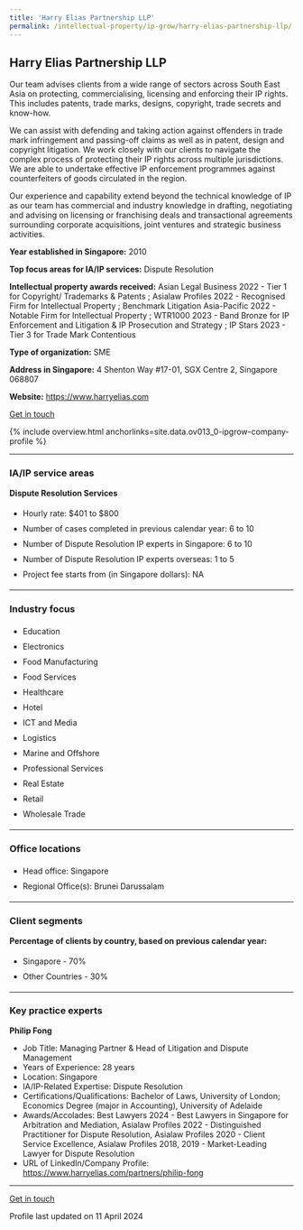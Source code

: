 ```yaml
---
title: 'Harry Elias Partnership LLP'
permalink: /intellectual-property/ip-grow/harry-elias-partnership-llp/
---
```


## Harry Elias Partnership LLP

Our team advises clients from a wide range of sectors across South East Asia on protecting, commercialising, licensing and enforcing their IP rights. This includes patents, trade marks, designs, copyright, trade secrets and know-how.

We can assist with defending and taking action against offenders in trade mark infringement and passing-off claims as well as in patent, design and copyright litigation. We work closely with our clients to navigate the complex process of protecting their IP rights across multiple jurisdictions. We are able to undertake effective IP enforcement programmes against counterfeiters of goods circulated in the region. 

Our experience and capability extend beyond the technical knowledge of IP as our team has commercial and industry knowledge in drafting, negotiating and advising on licensing or franchising deals and transactional agreements surrounding corporate acquisitions, joint ventures and strategic business activities.

<b>Year established in Singapore:</b> 2010

<b>Top focus areas for IA/IP services:</b> Dispute Resolution

<b>Intellectual property awards received:</b> Asian Legal Business 2022 - Tier 1 for Copyright/ Trademarks & Patents ; Asialaw Profiles 2022 - Recognised Firm for Intellectual Property ; Benchmark Litigation Asia-Pacific 2022 - Notable Firm for Intellectual Property ; WTR1000 2023 - Band Bronze for IP Enforcement and Litigation & IP Prosecution and Strategy ; IP Stars 2023 - Tier 3 for Trade Mark Contentious

<b>Type of organization:</b> SME

<b>Address in Singapore:</b> 4 Shenton Way #17-01, SGX Centre 2, Singapore 068807

<b>Website:</b> <a href='https://www.harryelias.com'>https://www.harryelias.com</a>

<a class='btn' href='https://form.gov.sg/67cea9ecf0a317f57c8a60ee' target='_blank' rel='noopener'>Get in touch</a>

{% include overview.html anchorlinks=site.data.ov013_0-ipgrow-company-profile %}

---
<a name='ip-related-service-areas'></a>
### IA/IP service areas

**Dispute Resolution Services**

<ul>
<li style='line-height: 27px; margin: 0px 0px !important'>Hourly rate:  $401 to $800</li>
<li style='line-height: 27px; margin: 0px 0px !important'>Number of cases completed in previous calendar year: 6 to 10</li>
<li style='line-height: 27px; margin: 0px 0px !important'>Number of Dispute Resolution IP experts in Singapore: 6 to 10</li>
<li style='line-height: 27px; margin: 0px 0px !important'>Number of Dispute Resolution IP experts overseas: 1 to 5</li>
<li style='line-height: 27px; margin: 0px 0px !important'>Project fee starts from (in Singapore dollars):  NA</li>
</ul>

---
<a name='industry-focus'></a>
### Industry focus

<ul><li style='line-height: 27px; margin: 0px 0px !important'> Education</li><li style='line-height: 27px; margin: 0px 0px !important'>Electronics</li><li style='line-height: 27px; margin: 0px 0px !important'>Food Manufacturing</li><li style='line-height: 27px; margin: 0px 0px !important'>Food Services</li><li style='line-height: 27px; margin: 0px 0px !important'>Healthcare</li><li style='line-height: 27px; margin: 0px 0px !important'>Hotel</li><li style='line-height: 27px; margin: 0px 0px !important'>ICT and Media</li><li style='line-height: 27px; margin: 0px 0px !important'>Logistics</li><li style='line-height: 27px; margin: 0px 0px !important'>Marine and Offshore</li><li style='line-height: 27px; margin: 0px 0px !important'>Professional Services</li><li style='line-height: 27px; margin: 0px 0px !important'>Real Estate</li><li style='line-height: 27px; margin: 0px 0px !important'>Retail</li><li style='line-height: 27px; margin: 0px 0px !important'>Wholesale Trade</li></ul>

---
<a name='office-locations'></a>
### Office locations

<ul><li style='line-height: 27px; margin: 0px 0px !important'> Head office: Singapore</li><li style='line-height: 27px; margin: 0px 0px !important'>Regional Office(s): Brunei Darussalam</li></ul>

---
<a name='client-segments'></a>
### Client segments

**Percentage of clients by country, based on previous calendar year:**

<ul><li style='line-height: 27px; margin: 0px 0px !important'> Singapore - 70%</li><li style='line-height: 27px; margin: 0px 0px !important'>Other Countries - 30%	</li></ul>

---
<a name='key-practice-experts'></a>
### Key practice experts

**Philip Fong**

- Job Title: Managing Partner & Head of Litigation and Dispute Management
- Years of Experience: 28 years
- Location: Singapore
- IA/IP-Related Expertise: Dispute Resolution
- Certifications/Qualifications: Bachelor of Laws, University of London; Economics Degree (major in Accounting), University of Adelaide
- Awards/Accolades: Best Lawyers 2024 - Best Lawyers in Singapore for Arbitration and Mediation, Asialaw Profiles 2022 - Distinguished Practitioner for Dispute Resolution, Asialaw Profiles 2020 - Client Service Excellence, Asialaw Profiles 2018, 2019 - Market-Leading Lawyer for Dispute Resolution
- URL of LinkedIn/Company Profile: <a href="https://www.harryelias.com/partners/philip-fong" target="_blank" rel="noopener">https://www.harryelias.com/partners/philip-fong</a>



---
<p>
<a class='btn' href='https://form.gov.sg/67cea9ecf0a317f57c8a60ee' target='_blank' rel='noopener'>Get in touch</a>
</p>
Profile last updated on 11 April 2024
